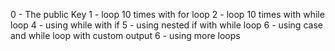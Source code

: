0 - The public Key
1 - loop 10 times with for loop
2 - loop 10 times with while loop
4 - using while with if
5 - using nested if with while loop
6 - using case and while loop with custom output 
6 - using more loops
